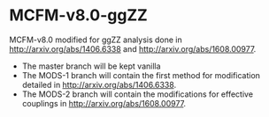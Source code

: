 # MCFM-v8.0-ggZZ
MCFM-v8.0 modified for ggZZ analysis done in http://arxiv.org/abs/1406.6338 and http://arxiv.org/abs/1608.00977.

* The master branch will be kept vanilla
* The MODS-1 branch will contain the first method for modification detailed in http://arxiv.org/abs/1406.6338.
* The MODS-2 branch will contain the modifications for effective couplings in http://arxiv.org/abs/1608.00977.
